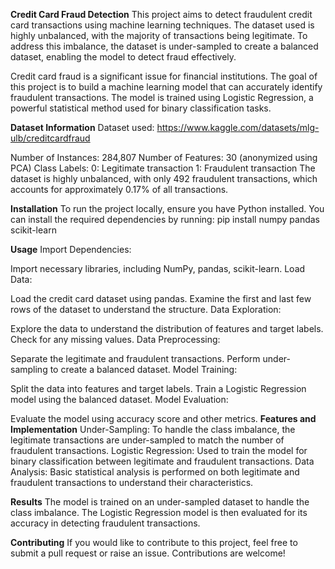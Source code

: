 **Credit Card Fraud Detection**
This project aims to detect fraudulent credit card transactions using machine learning techniques. The dataset used is highly unbalanced, with the majority of transactions being legitimate. To address this imbalance, the dataset is under-sampled to create a balanced dataset, enabling the model to detect fraud effectively.


Credit card fraud is a significant issue for financial institutions. The goal of this project is to build a machine learning model that can accurately identify fraudulent transactions. The model is trained using Logistic Regression, a powerful statistical method used for binary classification tasks.

**Dataset Information**
Dataset used: https://www.kaggle.com/datasets/mlg-ulb/creditcardfraud

Number of Instances: 284,807
Number of Features: 30 (anonymized using PCA)
Class Labels:
0: Legitimate transaction
1: Fraudulent transaction
The dataset is highly unbalanced, with only 492 fraudulent transactions, which accounts for approximately 0.17% of all transactions.

**Installation**
To run the project locally, ensure you have Python installed. You can install the required dependencies by running:
pip install numpy pandas scikit-learn

**Usage**
Import Dependencies:

Import necessary libraries, including NumPy, pandas, scikit-learn.
Load Data:

Load the credit card dataset using pandas.
Examine the first and last few rows of the dataset to understand the structure.
Data Exploration:

Explore the data to understand the distribution of features and target labels.
Check for any missing values.
Data Preprocessing:

Separate the legitimate and fraudulent transactions.
Perform under-sampling to create a balanced dataset.
Model Training:

Split the data into features and target labels.
Train a Logistic Regression model using the balanced dataset.
Model Evaluation:

Evaluate the model using accuracy score and other metrics.
**Features and Implementation**
Under-Sampling: To handle the class imbalance, the legitimate transactions are under-sampled to match the number of fraudulent transactions.
Logistic Regression: Used to train the model for binary classification between legitimate and fraudulent transactions.
Data Analysis: Basic statistical analysis is performed on both legitimate and fraudulent transactions to understand their characteristics.

**Results**
The model is trained on an under-sampled dataset to handle the class imbalance. The Logistic Regression model is then evaluated for its accuracy in detecting fraudulent transactions.

**Contributing**
If you would like to contribute to this project, feel free to submit a pull request or raise an issue. Contributions are welcome!


